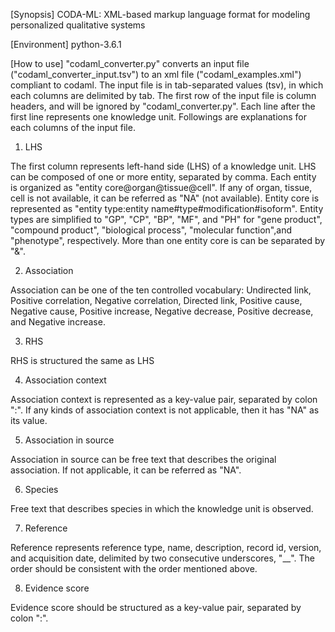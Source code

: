 [Synopsis]
CODA-ML: XML-based markup language format for modeling personalized qualitative systems

[Environment]
 python-3.6.1

[How to use]
"codaml_converter.py" converts an input file ("codaml_converter_input.tsv") to an xml file ("codaml_examples.xml") compliant to codaml.
The input file is in tab-separated values (tsv), in which each columns are delimited by tab.
The first row of the input file is column headers, and will be ignored by "codaml_converter.py".
Each line after the first line represents one knowledge unit.
Followings are explanations for each columns of the input file.

1. LHS

The first column represents left-hand side (LHS) of a knowledge unit.
LHS can be composed of one or more entity, separated by comma.
Each entity is organized as "entity core@organ@tissue@cell".
If any of organ, tissue, cell is not available, it can be referred as "NA" (not available).
Entity core is represented as "entity type:entity name#type#modification#isoform".
Entity types are simplified to "GP", "CP", "BP", "MF", and "PH" for "gene product", "compound product", "biological process", "molecular function",and "phenotype", respectively. More than one entity core is can be separated by "&".

2. Association

Association can be one of the ten controlled vocabulary: Undirected link, Positive correlation, Negative correlation, Directed link, Positive cause, Negative cause, Positive increase, Negative decrease, Positive decrease, and Negative increase.

3. RHS

RHS is structured the same as LHS

4. Association context

Association context is represented as a key-value pair, separated by colon ":".
If any kinds of association context is not applicable, then it has "NA" as its value.

5. Association in source

Association in source can be free text that describes the original association.
If not applicable, it can be referred as "NA".

6. Species

Free text that describes species in which the knowledge unit is observed.

7. Reference

Reference represents reference type, name, description, record id, version, and acquisition date, delimited by two consecutive underscores, "__".
The order should be consistent with the order mentioned above.

8. Evidence score

Evidence score should be structured as a key-value pair, separated by colon ":".
